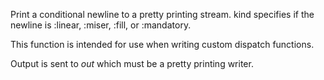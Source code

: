 Print a conditional newline to a pretty printing stream. kind specifies if the 
newline is :linear, :miser, :fill, or :mandatory. 

This function is intended for use when writing custom dispatch functions.

Output is sent to *out* which must be a pretty printing writer.
